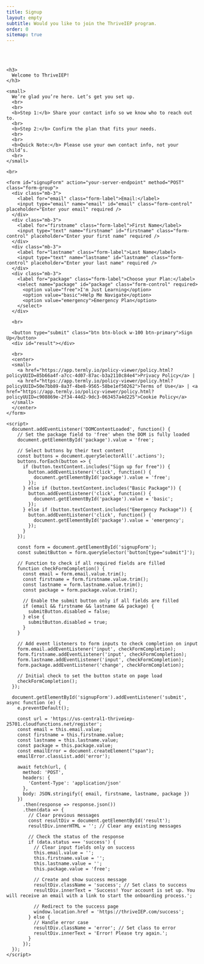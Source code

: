 ```yaml
---
title: Signup
layout: empty
subtitle: Would you like to join the ThriveIEP program.
order: 0
sitemap: true
---
```


<style>


  .success {
    color: green;
    font-weight: bold;
  }

  .error {
    color: red;
    font-weight: bold;
  }

  .form-group {
    margin-bottom: 1.5rem;
  }

  .form-control {
    width: 100%;
    padding: 0.75rem;
    margin-bottom: 0.5rem;
    border: 1px solid #ccc;
    border-radius: 0.25rem;
    box-sizing: border-box;
  }

  .btn-primary {
    background-color: #007bff;
    border: none;
    padding: 0.75rem;
    font-size: 1rem;
    border-radius: 0.25rem;
    transition: background-color 0.3s ease;
  }

  .btn-primary:hover {
    background-color: #0056b3;
  }

  .form-label {
    font-weight: bold;
    margin-bottom: 0.5rem;
    display: block;
  }

  #result {
    margin-top: 1rem;
  }
</style>

<br>
<br>

<div class="row">

  <div class="col-12">

    <h3>
      Welcome to ThriveIEP!
    </h3>

    <small>
      We’re glad you’re here. Let’s get you set up.
      <br>
      <br>
      <b>Step 1:</b> Share your contact info so we know who to reach out to.
      <br>
      <b>Step 2:</b> Confirm the plan that fits your needs.
      <br>
      <br>
      <b>Quick Note:</b> Please use your own contact info, not your child’s.
      <br>
    </small>

    <br>

    <form id="signupForm" action="your-server-endpoint" method="POST" class="form-group">
      <div class="mb-3">
        <label for="email" class="form-label">Email:</label>
        <input type="email" name="email" id="email" class="form-control" placeholder="Enter your email" required />
      </div>
      <div class="mb-3">
        <label for="firstname" class="form-label">First Name</label>
        <input type="text" name="firstname" id="firstname" class="form-control" placeholder="Enter your first name" required />
      </div>
      <div class="mb-3">
        <label for="lastname" class="form-label">Last Name</label>
        <input type="text" name="lastname" id="lastname" class="form-control" placeholder="Enter your last name" required />
      </div>
      <div class="mb-3">
        <label for="package" class="form-label">Choose your Plan:</label>
        <select name="package" id="package" class="form-control" required>
          <option value="free">I'm Just Learning</option>
          <option value="basic">Help Me Navigate</option>
          <option value="emergency">Emergency Plan</option>
        </select>
      </div>

      <br>

      <button type="submit" class="btn btn-block w-100 btn-primary">Sign Up</button>
      <div id="result"></div>

      <br>
      <center>
      <small>
        <a href="https://app.termly.io/policy-viewer/policy.html?policyUUID=85b66a4f-a7cc-4d07-87ac-b3a2110c84e4">Privacy Policy</a> | 
        <a href="https://app.termly.io/policy-viewer/policy.html?policyUUID=50e7bb89-8a3f-4be8-9565-58be1ef50262">Terms of Use</a> | <a href="https://app.termly.io/policy-viewer/policy.html?policyUUID=c908869e-2f34-44d2-9dc3-063457a4d225">Cookie Policy</a> 
      </small>
      </center>
    </form>

    <script>
      document.addEventListener('DOMContentLoaded', function() {
        // Set the package field to 'free' when the DOM is fully loaded
        document.getElementById('package').value = 'free';

        // Select buttons by their text content
        const buttons = document.querySelectorAll('.actions');
        buttons.forEach(button => {
          if (button.textContent.includes("Sign up for free")) {
            button.addEventListener('click', function() {
              document.getElementById('package').value = 'free';
            });
          } else if (button.textContent.includes("Basic Package")) {
            button.addEventListener('click', function() {
              document.getElementById('package').value = 'basic';
            });
          } else if (button.textContent.includes("Emergency Package")) {
            button.addEventListener('click', function() {
              document.getElementById('package').value = 'emergency';
            });
          }
        });

        const form = document.getElementById('signupForm');
        const submitButton = form.querySelector('button[type="submit"]');

        // Function to check if all required fields are filled
        function checkFormCompletion() {
          const email = form.email.value.trim();
          const firstname = form.firstname.value.trim();
          const lastname = form.lastname.value.trim();
          const package = form.package.value.trim();

          // Enable the submit button only if all fields are filled
          if (email && firstname && lastname && package) {
            submitButton.disabled = false;
          } else {
            submitButton.disabled = true;
          }
        }

        // Add event listeners to form inputs to check completion on input
        form.email.addEventListener('input', checkFormCompletion);
        form.firstname.addEventListener('input', checkFormCompletion);
        form.lastname.addEventListener('input', checkFormCompletion);
        form.package.addEventListener('change', checkFormCompletion);

        // Initial check to set the button state on page load
        checkFormCompletion();
      });

      document.getElementById('signupForm').addEventListener('submit', async function (e) {
        e.preventDefault();

        const url = 'https://us-central1-thriveiep-25701.cloudfunctions.net/register';
        const email = this.email.value;
        const firstname = this.firstname.value;
        const lastname = this.lastname.value;
        const package = this.package.value;
        const emailError = document.createElement("span");
        emailError.classList.add('error');
        
        await fetch(url, {
          method: 'POST',
          headers: {
            'Content-Type': 'application/json'
          },
          body: JSON.stringify({ email, firstname, lastname, package })
        })
          .then(response => response.json())
          .then(data => {
            // Clear previous messages
            const resultDiv = document.getElementById('result');
            resultDiv.innerHTML = ''; // Clear any existing messages

            // Check the status of the response
            if (data.status === 'success') {
              // Clear input fields only on success
              this.email.value = '';
              this.firstname.value = '';
              this.lastname.value = '';
              this.package.value = 'free';
              
              // Create and show success message
              resultDiv.className = 'success'; // Set class to success
              resultDiv.innerText = 'Success! Your account is set up. You will receive an email with a link to start the onboarding process.';
              
              // Redirect to the success page
              window.location.href = 'https://thriveIEP.com/success';
            } else {
              // Handle error case
              resultDiv.className = 'error'; // Set class to error
              resultDiv.innerText = 'Error! Please try again.';
            }
          });
      });
    </script>
  </div>
</div>
